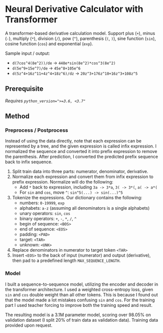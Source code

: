 # Neural Derivative Calculator with Transformer

A transformer-based derivative calculation model. Support plus (`+`), minus (`-`), multiply (`*`), division (`/`), pow (`^`), parenthesis (`(`, `)`), sine function (`sin`), cosine function (`cos`) and exponential (`exp`).

Sample input / output:

* `d(7cos^4(8e^2))/de` -> `448e*sin(8e^2)*cos^3(8e^2)`
* `d(5e^9+15e^7)/de` -> `45e^8+105e^6`
* `d(5z^4+16z^11+4z^4+18z^6)/dz` -> `20z^3+176z^10+16z^3+108z^5`

## Prerequisite

*Requires `python_version=">=3.6, <3.7"`*

## Method

### Preprocess / Postprocess

Instead of using the data directly, note that each expression can be represented by a tree, and the given expression is called infix expression. I normalized the sequence and converted it into prefix expression to remove the parenthesis. After prediction, I converted the predicted prefix sequence back to infix sequence.

1. Split train data into three parts: numerator, denominator, derivative.
2. Normalize each expression and convert them from infix expression to prefix expression. Normalize will do the following:
	* Add `*` back to expression, including `3a -> 3*a`, `3( -> 3*(`, `a( -> a*(`
	* For `sin` and `cos`, move `^`: `sin^5(...) -> sin(...)^5`
3. Tokenize the expressions. Our dictionary contains the following: 
	* numbers: `0-19999`, `exp`
	* alphabets: `a-z` (assuming all denominators is a single alphabets)
	* unary operators: `sin`, `cos`
	* binary operators: `+`, `-`, `*`, `/`, `^`
	* begin of sequence: `<BOS>`
	* end of sequence: `<EOS>`
	* padding: `<PAD>`
	* target: `<TAR>`
	* unknown: `<UNK>`
4. Replace denominators in numerator to target token `<TAR>`
5. Insert `<EOS>` to the back of input (numerator) and output (derivative), then pad to a predefined length `MAX_SEQUENCE_LENGTH`.

### Model

I built a sequence-to-sequence model, utilizing the encoder and decoder in the transformer architecture. I used a weighted cross-entropy loss, given `sin` and `cos` double weight than all other tokens. This is because I found out that the model made a lot mistakes confusing `sin` and `cos`. For the training part I used teacher forcing to improve both the training speed and result.

The resulting model is a 3.1M parameter model, scoring over 98.05% on validation dataset (I split 20% of train data as validation data). Training data provided upon request.
